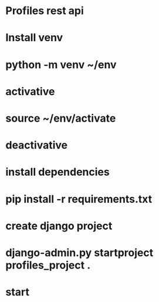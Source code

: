 # Profiles rest api

# Install venv

# python -m venv ~/env

# activative

# source ~/env/activate

# deactivative

# install dependencies

# pip install -r requirements.txt

# create django project

# django-admin.py startproject profiles_project .

# start
